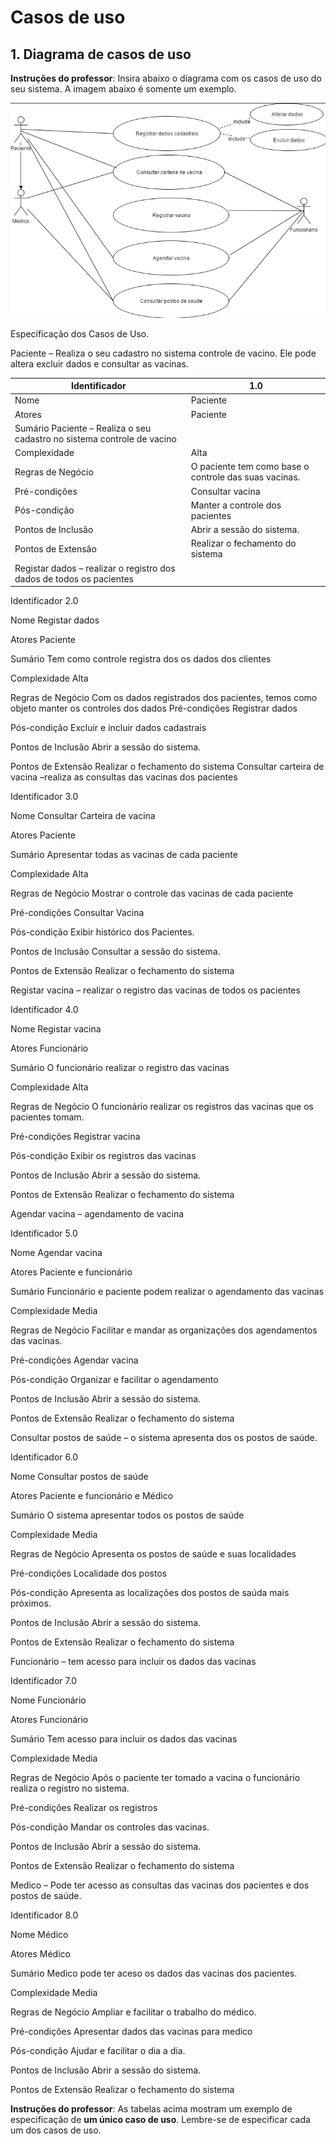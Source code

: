 # Casos de uso

## 1. Diagrama de casos de uso

**Instruções do professor**: Insira abaixo o diagrama com os casos de uso do seu sistema. A imagem abaixo é somente um exemplo.

![Exemplo de diagrama dos casos de uso](case.png)


Especificação dos Casos de Uso.

Paciente – Realiza o seu cadastro no sistema controle de vacino. Ele pode altera excluir dados e consultar as vacinas. 

|Identificador|	1.0          |
|---|---|
|Nome	|Paciente|
|Atores	|Paciente|
|Sumário	Paciente – Realiza o seu cadastro no sistema controle de vacino|
|Complexidade|	Alta|
|Regras de Negócio|	O paciente tem como base o controle das suas vacinas.| 
|Pré-condições	|Consultar vacina |
|Pós-condição	|Manter a controle dos pacientes|
|Pontos de Inclusão	|Abrir a sessão do sistema.|
|Pontos de Extensão	|Realizar o fechamento do sistema| 
|Registar dados – realizar o registro dos dados de todos os pacientes|


Identificador	2.0

Nome	Registar dados

Atores	Paciente

Sumário	Tem como controle registra dos os dados dos clientes

Complexidade	Alta

Regras de Negócio	Com os dados registrados dos pacientes, temos como objeto manter os controles dos dados
Pré-condições	Registrar dados

Pós-condição	Excluir e incluir dados cadastrais

Pontos de Inclusão	Abrir a sessão do sistema.

Pontos de Extensão	Realizar o fechamento do sistema 
Consultar carteira de vacina –realiza as consultas das vacinas dos pacientes


Identificador	3.0

Nome	Consultar Carteira de vacina

Atores	Paciente

Sumário	Apresentar todas as vacinas de cada paciente

Complexidade	Alta

Regras de Negócio	Mostrar o controle das vacinas de cada paciente

Pré-condições	Consultar Vacina

Pós-condição	Exibir histórico dos Pacientes. 

Pontos de Inclusão	Consultar a sessão do sistema.

Pontos de Extensão	Realizar o fechamento do sistema 

Registar vacina – realizar o registro das vacinas de todos os pacientes


Identificador	4.0

Nome	Registar vacina

Atores	Funcionário

Sumário	O funcionário realizar o registro das vacinas

Complexidade	Alta

Regras de Negócio	O funcionário realizar os registros das vacinas que os pacientes tomam.

Pré-condições	Registrar vacina

Pós-condição	Exibir os registros das vacinas

Pontos de Inclusão	Abrir a sessão do sistema.

Pontos de Extensão	Realizar o fechamento do sistema 

Agendar vacina –  agendamento de vacina


Identificador	5.0

Nome	Agendar vacina

Atores	Paciente e funcionário

Sumário	Funcionário e paciente podem realizar o agendamento das vacinas

Complexidade	Media

Regras de Negócio	Facilitar e mandar as organizações dos agendamentos das vacinas.

Pré-condições	Agendar vacina

Pós-condição	Organizar e facilitar o agendamento

Pontos de Inclusão	Abrir a sessão do sistema.

Pontos de Extensão	Realizar o fechamento do sistema 

Consultar postos de saúde –  o sistema apresenta dos os postos de saúde. 


Identificador	6.0

Nome	Consultar postos de saúde

Atores	Paciente e funcionário e Médico

Sumário	O sistema apresentar todos os postos de saúde

Complexidade	Media

Regras de Negócio	Apresenta os postos de saúde e suas localidades 

Pré-condições	Localidade dos postos

Pós-condição	Apresenta as localizações dos postos de saúda mais próximos. 

Pontos de Inclusão	Abrir a sessão do sistema.

Pontos de Extensão	Realizar o fechamento do sistema 

Funcionário –  tem acesso para incluir os dados das vacinas 


Identificador	7.0

Nome	Funcionário 

Atores	Funcionário

Sumário	Tem acesso para incluir os dados das vacinas

Complexidade	Media

Regras de Negócio	Após o paciente ter tomado a vacina o funcionário realiza o registro no sistema.  

Pré-condições	Realizar os registros

Pós-condição	Mandar os controles das vacinas. 

Pontos de Inclusão	Abrir a sessão do sistema.

Pontos de Extensão	Realizar o fechamento do sistema 

Medico –  Pode ter acesso as consultas das vacinas dos pacientes e dos postos de saúde. 


Identificador	8.0

Nome	Médico 

Atores	Médico

Sumário	Medico pode ter aceso os dados das vacinas dos pacientes.

Complexidade	Media

Regras de Negócio	Ampliar e facilitar o trabalho do médico. 

Pré-condições	Apresentar dados das vacinas para medico

Pós-condição	Ajudar e facilitar o dia a dia. 

Pontos de Inclusão	Abrir a sessão do sistema.

Pontos de Extensão	Realizar o fechamento do sistema 



**Instruções do professor**: As tabelas acima mostram um exemplo de especificação de **um único caso de uso**. Lembre-se de especificar cada um dos casos de uso.


